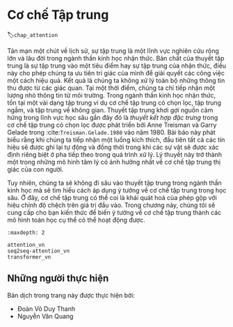 <!--
# Attention Mechanisms
-->

# Cơ chế Tập trung
:label:`chap_attention`

<!--
As a bit of a historical digression, attention research is an enormous field with a long history in cognitive neuroscience.
Focalization, concentration of consciousness are of the essence of attention, which enable the human to prioritize the perception in order to deal effectively with others.
As a result, we do not process all the information that is available in the sensory input.
At any time, we are aware of only a small fraction of the information in the environment.
In cognitive neuroscience, there are several types of attention such as selective attention, covert attention, and spatial attention.
The theory ignites the spark in recent deep learning is the *feature integration theory* of the selective attention, 
which was developed by Anne Treisman and Garry Gelade through the paper :cite:`Treisman.Gelade.1980` in 1980.
This paper declares that when perceiving a stimulus, features are registered early, automatically, and in parallel, while objects are identified separately and at a later stage in processing.
The theory has been one of the most influential psychological models of human visual attention.
-->

Tản mạn một chút về lịch sử, sự tập trung là một lĩnh vực nghiên cứu rộng lớn và lâu đời trong ngành thần kinh học nhận thức.
Bản chất của thuyết tập trung là sự tập trung vào một tiêu điểm hay sự tập trung của nhận thức, điều này cho phép chúng ta ưu tiên tri giác của mình để giải quyết các công việc một cách hiệu quả. <!-- Nguyên bản: Focalization, concentration of consciousness are. Hơi confused chỗ này "to be" thì chia số nhiều mà lại dùng dấy phảy? Không hiểu hai cụm danh từ đó tương đương nhau hay khác nhau nữa :-( Reviewer consider đoạn này nhé ;) -->
Kết quả là chúng ta không xử lý toàn bộ những thông tin thu được từ các giác quan.
Tại một thời điểm, chúng ta chỉ tiếp nhận một lượng nhỏ thông tin từ môi trường.
Trong ngành thần kinh học nhận thức, tồn tại một vài dạng tập trung ví dụ cơ chế tập trung có chọn lọc, tập trung ngầm, và tập trung về không gian.
Thuyết tập trung khơi gợi nguồn cảm hứng trong lĩnh vực học sâu gần đây đó là *thuyết kết hợp đặc trưng* trong cơ chế tập trung có chọn lọc được phát triển bởi Anne Treisman và Garry Gelade trong :cite:`Treisman.Gelade.1980` vào năm 1980.
Bài báo này phát biểu rằng khi chúng ta tiếp nhận một luồng kích thích, đầu tiên tất cả các tín hiệu sẽ được ghi lại tự động và đồng thời trong khi các sự vật sẽ được xác định riêng biệt ở pha tiếp theo trong quá trình xử lý. <!--feature dịch là đặc trưng nghe k xuôi bằng tín hiệu trong neuroscience: ý kiến cá nhân-->
Lý thuyết này trở thành một trong những mô hình tâm lý có ảnh hưởng nhất về cơ chế tập trung thị giác của con người.


<!--
However, we will not indulge in too much theory of attention in neuroscience, but rather focus on applying the attention idea in deep learning,
where attention can be seen as a generalized pooling method with bias alignment over inputs.
In this chapter, we will provide you with some intuition about how to transform the attention idea to the concrete mathematics models, and make them work.
-->

Tuy nhiên, chúng ta sẽ không đi sâu vào thuyết tập trung trong ngành thần kinh học mà sẽ tìm hiểu cách áp dụng ý tưởng về cơ chế tập trung trong học sâu. Ở đây, cơ chế tập trung có thể coi là khái quát hoá của phép gộp với hiệu chỉnh độ chệch trên giá trị đầu vào.
Trong chương này, chúng tôi sẽ cung cấp cho bạn kiến thức để biến ý tưởng về cơ chế tập trung thành các mô hình toán học cụ thể có thể hoạt động được.

```toc
:maxdepth: 2

attention_vn
seq2seq-attention_vn
transformer_vn
```


## Những người thực hiện
Bản dịch trong trang này được thực hiện bởi:

* Đoàn Võ Duy Thanh
* Nguyễn Văn Quang
